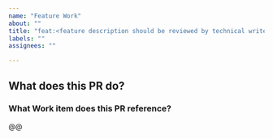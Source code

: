 ```yaml
---
name: "Feature Work"
about: ""
title: "feat:<feature description should be reviewed by technical writer>"
labels: ""
assignees: ""

---
```


## What does this PR do?

### What Work item does this PR reference?
@<work item number>@
